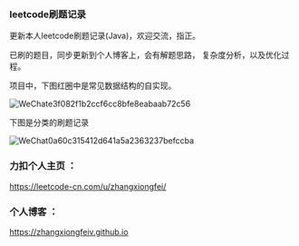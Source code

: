 ### leetcode刷题记录



更新本人leetcode刷题记录(Java)，欢迎交流，指正。

已刷的题目，同步更新到个人博客上，会有解题思路， 复杂度分析，以及优化过程。



项目中，下图红圈中是常见数据结构的自实现。

![WeChate3f082f1b2ccf6cc8bfe8eabaab72c56](https://tva1.sinaimg.cn/large/007S8ZIlly1geir75j4fzj30lk0gqac4.jpg)



下图是分类的刷题记录

![WeChat0a60c315412d641a5a2363237befccba](https://tva1.sinaimg.cn/large/007S8ZIlly1geir7ao0x2j30lm0nstbg.jpg)





### 力扣个人主页 ：

https://leetcode-cn.com/u/zhangxiongfei/



### 个人博客 ：

https://zhangxiongfeiv.github.io



